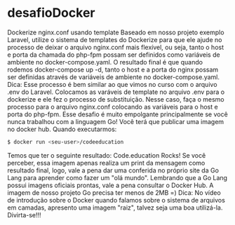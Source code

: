 # desafioDocker
Dockerize nginx.conf usando template
Baseado em nosso projeto exemplo Laravel, utilize o sistema de templates do Dockerize para que ele ajude no processo de deixar o arquivo nginx.conf mais flexível, ou seja, tanto o host e porta da chamada do php-fpm possam ser definidos como variáveis de ambiente no docker-compose.yaml. O resultado final é que quando rodemos docker-compose up -d, tanto o host e a porta do nginx possam ser definidas através de variáveis de ambiente no docker-compose.yaml.
Dica: Esse processo é bem similar ao que vimos no curso com o arquivo .env do Laravel. Colocamos as varáveis de template no arquivo .env para o dockerize e ele fez o processo de substituição. Nesse caso, faça o mesmo processo para o arquivo nginx.conf colocando as variáveis para o host e porta do php-fpm.
Esse desafio é muito empolgante principalmente se você nunca trabalhou com a linguagem Go!
Você terá que publicar uma imagem no docker hub. Quando executarmos:
```sh
$ docker run <seu-user>/codeeducation
```
Temos que ter o seguinte resultado: Code.education Rocks!
Se você perceber, essa imagem apenas realiza um print da mensagem como resultado final, logo, vale a pena dar uma conferida no próprio site da Go Lang para aprender como fazer um "olá mundo".
Lembrando que a Go Lang possui imagens oficiais prontas, vale a pena consultar o Docker Hub.
A imagem de nosso projeto Go precisa ter menos de 2MB =)
Dica: No vídeo de introdução sobre o Docker quando falamos sobre o sistema de arquivos em camadas, apresento uma imagem "raiz", talvez seja uma boa utilizá-la.
Divirta-se!!!
